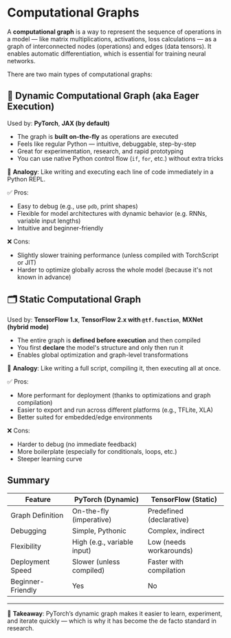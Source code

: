 # Computational Graphs

A **computational graph** is a way to represent the sequence of operations in a model — like matrix multiplications, activations, loss calculations — as a graph of interconnected nodes (operations) and edges (data tensors). It enables automatic differentiation, which is essential for training neural networks.

There are two main types of computational graphs:

## 🔄 Dynamic Computational Graph (aka Eager Execution)

Used by: **PyTorch**, **JAX (by default)**

- The graph is **built on-the-fly** as operations are executed
- Feels like regular Python — intuitive, debuggable, step-by-step
- Great for experimentation, research, and rapid prototyping
- You can use native Python control flow (`if`, `for`, etc.) without extra tricks

🧠 **Analogy**: Like writing and executing each line of code immediately in a Python REPL.

✅ Pros:

- Easy to debug (e.g., use `pdb`, print shapes)
- Flexible for model architectures with dynamic behavior (e.g. RNNs, variable input lengths)
- Intuitive and beginner-friendly

❌ Cons:

- Slightly slower training performance (unless compiled with TorchScript or JIT)
- Harder to optimize globally across the whole model (because it's not known in advance)

## 🗂️ Static Computational Graph

Used by: **TensorFlow 1.x**, **TensorFlow 2.x with `@tf.function`**, **MXNet (hybrid mode)**

- The entire graph is **defined before execution** and then compiled
- You first **declare** the model's structure and only then run it
- Enables global optimization and graph-level transformations

🧠 **Analogy**: Like writing a full script, compiling it, then executing all at once.

✅ Pros:

- More performant for deployment (thanks to optimizations and graph compilation)
- Easier to export and run across different platforms (e.g., TFLite, XLA)
- Better suited for embedded/edge environments

❌ Cons:

- Harder to debug (no immediate feedback)
- More boilerplate (especially for conditionals, loops, etc.)
- Steeper learning curve

## Summary

| Feature           | PyTorch (Dynamic)           | TensorFlow (Static)      |
| ----------------- | --------------------------- | ------------------------ |
| Graph Definition  | On-the-fly (imperative)     | Predefined (declarative) |
| Debugging         | Simple, Pythonic            | Complex, indirect        |
| Flexibility       | High (e.g., variable input) | Low (needs workarounds)  |
| Deployment Speed  | Slower (unless compiled)    | Faster with compilation  |
| Beginner-Friendly | Yes                         | No                       |

---

📌 **Takeaway**: PyTorch’s dynamic graph makes it easier to learn, experiment, and iterate quickly — which is why it has become the de facto standard in research.
